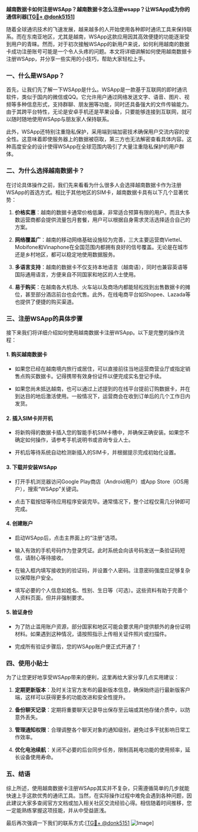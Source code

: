 **越南数据卡如何注册WSApp？越南数据卡怎么注册wsapp？让WSApp成为你的通信利器[[TG💪+ @donk5151](https://t.me/s/donk5151)]**

随着全球通讯技术的飞速发展，越来越多的人开始使用各种即时通讯工具来保持联系。而在东南亚地区，尤其是越南，WSApp这款应用因其高效便捷的功能逐渐受到用户的青睐。然而，对于初次接触WSApp的新用户来说，如何利用越南的数据卡成功注册账号可能是一个令人头疼的问题。本文将详细讲解如何使用越南数据卡注册WSApp，并分享一些实用的小技巧，帮助大家轻松上手。

### 一、什么是WSApp？

首先，让我们先了解一下WSApp是什么。WSApp是一款基于互联网的即时通讯软件，类似于国内的微信或QQ。它允许用户通过网络发送文字、语音、图片、视频等多种信息形式，支持群聊、朋友圈等功能，同时还具备强大的文件传输能力。由于其跨平台特性，无论是安卓手机还是苹果设备，只要能够连接到互联网，就可以随时随地使用WSApp与朋友家人保持联系。

此外，WSApp还特别注重隐私保护，采用端到端加密技术确保用户交流内容的安全性。这意味着即使服务器上的数据被窃取，第三方也无法解密查看具体内容。这种高度安全的设计使得WSApp在全球范围内吸引了大量注重隐私保护的用户群体。

### 二、为什么选择越南数据卡？

在讨论具体操作之前，我们先来看看为什么很多人会选择越南数据卡作为注册WSApp的首选方式。相比于其他地区的SIM卡，越南数据卡具有以下几个显著优势：

1. **价格实惠**：越南的数据卡通常价格低廉，非常适合预算有限的用户。而且大多数运营商都会提供流量包月套餐，用户可以根据自身需求灵活选择适合自己的方案。
   
2. **网络覆盖广**：越南的移动网络基础设施较为完善，三大主要运营商Viettel、Mobifone和Vinaphone在全国范围内都拥有良好的信号覆盖。无论是在城市还是乡村地区，都可以稳定地使用数据服务。
   
3. **多语言支持**：越南的数据卡不仅支持本地语言（越南语），同时也兼容英语等国际通用语言，方便来自不同国家和地区的人士使用。
   
4. **易于购买**：在越南各大机场、火车站以及商场内都能轻松找到出售数据卡的摊位，甚至部分酒店前台也会代售。此外，在线电商平台如Shopee、Lazada等也提供了便捷的购买渠道。

### 三、注册WSApp的具体步骤

接下来我们将详细介绍如何使用越南数据卡注册WSApp。以下是完整的操作流程：

#### 1. 购买越南数据卡

- 如果您已经在越南境内旅行或居住，可以直接前往当地运营商营业厅或指定销售点购买数据卡。记得携带有效身份证件以便完成实名登记手续。
  
- 如果您尚未抵达越南，也可以通过上述提到的在线平台提前订购数据卡，并在到达目的地后激活使用。一般情况下，运营商会在收到订单后的几个工作日内发货。

#### 2. 插入SIM卡并开机

- 将新购得的数据卡插入您的智能手机SIM卡槽中，并确保正确安装。如果您不确定如何操作，请参考手机说明书或咨询专业人士。
  
- 开机后等待系统自动检测新插入的SIM卡，并根据提示完成初始化设置。

#### 3. 下载并安装WSApp

- 打开手机浏览器访问Google Play商店（Android用户）或App Store（iOS用户），搜索“WSApp”关键词。
  
- 点击下载按钮等待应用程序安装完毕。通常情况下，整个过程仅需几分钟即可完成。

#### 4. 创建账户

- 启动WSApp后，点击主界面上的“注册”选项。
  
- 输入有效的手机号码作为登录凭证。此时系统会向该号码发送一条验证码短信，请耐心等待接收。
  
- 在输入框内填写接收到的验证码，并设置个人密码。注意密码强度应足够复杂以保障账户安全。
  
- 填写必要的个人信息如姓名、性别、生日等（可选）。这些资料有助于完善个人资料页面，但并非强制要求。

#### 5. 验证身份

- 为了防止滥用账户资源，部分国家和地区可能会要求用户提供额外的身份证明材料。如果遇到这种情况，请按照指示上传相关证件照片或扫描件。
  
- 完成所有验证步骤后，您的WSApp账户便正式开通了！

### 四、使用小贴士

为了让您更好地享受WSApp带来的便利，这里再给大家分享几点实用建议：

1. **定期更新版本**：及时关注官方发布的最新版本信息，确保始终运行最新版客户端，这样可以获得更多的功能改进和安全性提升。
   
2. **备份聊天记录**：定期将重要聊天记录导出保存至云端或其他存储介质中，以防意外丢失。
   
3. **管理通知权限**：合理调整各个聊天对象的通知级别，避免过多干扰影响日常工作效率。
   
4. **优化电池续航**：关闭不必要的后台同步任务，限制高耗电功能的使用频率，延长设备使用寿命。

### 五、结语

综上所述，使用越南数据卡注册WSApp其实并不复杂，只需遵循简单的几步就能快速上手这款优秀的通讯工具。当然，在实际操作过程中难免会遇到各种问题，因此建议大家多查阅官方文档或加入相关社区交流经验心得。相信随着时间推移，您一定能熟练掌握这项技能，并从中受益匪浅。

最后再次强调一下我们的联系方式:[[TG💪+ @donk5151](https://t.me/s/donk5151) ![Image](https://i.postimg.cc/rwNCRYN7/Snipaste-2025-04-30-17-27-05.png)]